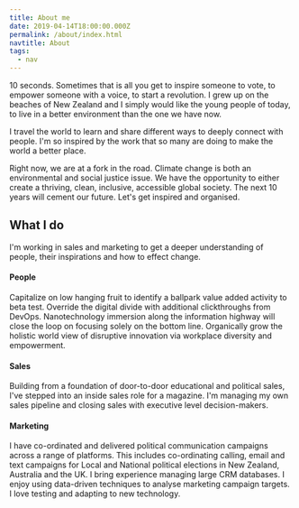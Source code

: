 ```yaml
---
title: About me
date: 2019-04-14T18:00:00.000Z
permalink: /about/index.html
navtitle: About
tags:
  - nav
---
```

10 seconds. Sometimes that is all you get to inspire someone to vote, to empower someone with a voice, to start a revolution. I grew up on the beaches of New Zealand and I simply would like the young people of today, to live in a better environment than the one we have now.



I travel the world to learn and share different ways to deeply connect with people. I'm so inspired by the work that so many are doing to make the world a better place.



Right now, we are at a fork in the road. Climate change is both an environmental and social justice issue. We have the opportunity to either create a thriving, clean, inclusive, accessible global society. The next 10 years will cement our future. Let's get inspired and organised.

## What I do

I'm working in sales and marketing to get a deeper understanding of people, their inspirations and how to effect change.

#### People

Capitalize on low hanging fruit to identify a ballpark value added activity to beta test. Override the digital divide with additional clickthroughs from DevOps. Nanotechnology immersion along the information highway will close the loop on focusing solely on the bottom line. Organically grow the holistic world view of disruptive innovation via workplace diversity and empowerment.

#### Sales

Building from a foundation of door-to-door educational and political sales, I've stepped into an inside sales role for a magazine. I'm managing my own sales pipeline and closing sales with executive level decision-makers.

#### Marketing

I have co-ordinated and delivered political communication campaigns across a range of platforms. This includes co-ordinating calling, email and text campaigns for Local and National political elections in New Zealand, Australia and the UK. I bring experience managing large CRM databases. I enjoy using data-driven techniques to analyse marketing campaign targets. I love testing and adapting to new technology.
